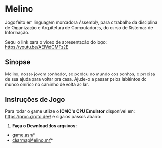 # Melino
Jogo feito em linguagem montadora Assembly, para o trabalho da disciplina de Organização e Arquitetura de Computadores, do curso de Sistemas de Informação.

Segui o link para o vídeo de apresentação do jogo: https://youtu.be/AElWdCMTz2E

## Sinopse
Melino, nosso jovem sonhador, se perdeu no mundo dos sonhos, e precisa de sua ajuda para voltar pra casa. Ajude-o a passar pelos labirintos do mundo onírico no caminho de volta ao lar.

## Instruções de Jogo
Para rodar o game utilize o **ICMC's CPU Emulator** disponível em: https://proc.giroto.dev/ e siga os passos abaixo:

1. **Faça o Download dos arquivos:**
   
* [game.asm](game.asm)*
* [charmapMelino.mif](charmapMelino.mif)*
